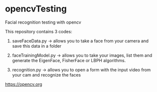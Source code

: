 # opencvTesting
Facial recognition testing with opencv


This repository contains 3 codes: 

1. saveFaceData.py -> allows you to take a face from your camera and save this data in a folder 

2. faceTrainingModel.py -> allows you to take your images, list them and generate the EigenFace, FisherFace or LBPH algorithms. 

3. recognition.py -> allows you to open a form with the input video from your cam and recognize the faces

https://opencv.org 

